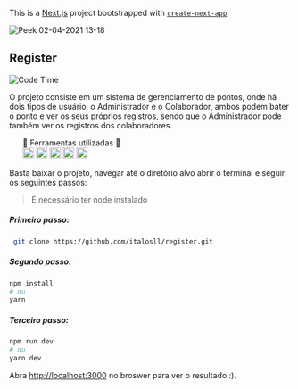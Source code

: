 This is a [Next.js](https://nextjs.org/) project bootstrapped with [`create-next-app`](https://github.com/vercel/next.js/tree/canary/packages/create-next-app).

![Peek 02-04-2021 13-18](https://user-images.githubusercontent.com/40503929/113434867-1f1a1280-93b8-11eb-8aee-35af4c86abd5.gif)

## Register

![Code Time](https://img.shields.io/endpoint?style=flat-square&url=https://codetime-api.datreks.com/badge/782?logoColor=white%26project=brainny%26recentMS=0%26showProject=true)

O projeto consiste em um sistema de gerenciamento de pontos, onde há dois tipos de usuário, o Administrador e o Colaborador, ambos podem bater o ponto e ver os seus próprios registros, sendo que o Administrador pode também ver os registros dos colaboradores.

<ul>
🔧 Ferramentas utilizadas 🔧 <br/>
<code><img height="20" src="https://camo.githubusercontent.com/affcb4d381c3f7305bd0598b9d426c17fdfc2bd7cd7f45352001834ab25f66bc/687474703a2f2f7265732e636c6f7564696e6172792e636f6d2f756e69636f646576656c6f7065722f696d6167652f75706c6f61642f76313532343737363736342f6e6578742d6a736c6f676f2e737667"></code>
<code><img height="20" src="https://upload.wikimedia.org/wikipedia/commons/thumb/1/17/GraphQL_Logo.svg/1200px-GraphQL_Logo.svg.png"></code>
<code><img height="20" src="https://miro.medium.com/max/816/1*mn6bOs7s6Qbao15PMNRyOA.png"></code>
<code><img height="20" src="https://miro.medium.com/max/632/1*5QD8DKhOjRe-gcYjozlLNQ.png"></code>
<code><img height="20" src="https://user-content.gitlab-static.net/607662252a6b6e1d261c01e2407d0e5e99c5840e/68747470733a2f2f636c6f75642e67697468756275736572636f6e74656e742e636f6d2f6173736574732f373632393636312f32303037333133352f34653364623263322d613532622d313165362d383565312d3636316138323132303435612e676966"></code>

</ul>
Basta baixar o projeto, navegar até o diretório alvo abrir o terminal e seguir os seguintes passos:

> É necessário ter node instalado

##### Primeiro passo:

```bash
 git clone https://github.com/italosll/register.git
```

##### Segundo passo:

```bash
npm install
# ou
yarn
```

##### Terceiro passo:

```bash
npm run dev
# ou
yarn dev
```

Abra [http://localhost:3000](http://localhost:3000) no broswer para ver o resultado :).
